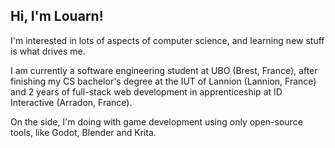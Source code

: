 ## Hi, I'm Louarn!

I'm interested in lots of aspects of computer science, and learning new stuff is what drives me.

I am currently a software engineering student at UBO (Brest, France), after finishing my CS bachelor's degree at the IUT of Lannion (Lannion, France) and 2 years of full-stack web development in apprenticeship at ID Interactive (Arradon, France).

On the side, I'm doing with game development using only open-source tools, like Godot, Blender and Krita.

<!---
L0UARN/L0UARN is a ✨ special ✨ repository because its `README.md` (this file) appears on your GitHub profile.
You can click the Preview link to take a look at your changes.
--->

